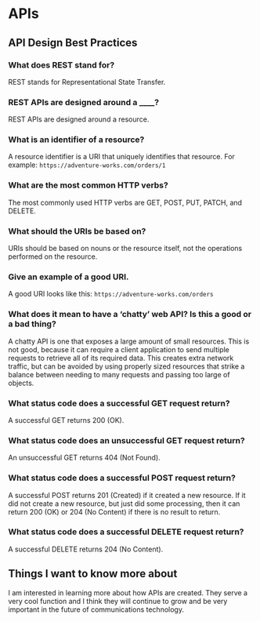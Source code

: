 # **APIs**

## **API Design Best Practices**

### What does REST stand for?

REST stands for Representational State Transfer.

### REST APIs are designed around a ____?

REST APIs are designed around a resource.

### What is an identifier of a resource?

A resource identifier is a URI that uniquely identifies that resource. For example: `https://adventure-works.com/orders/1`

### What are the most common HTTP verbs?

The most commonly used HTTP verbs are GET, POST, PUT, PATCH, and DELETE.

### What should the URIs be based on?

URIs should be based on nouns or the resource itself, not the operations performed on the resource.

### Give an example of a good URI.

A good URI looks like this: `https://adventure-works.com/orders`

### What does it mean to have a ‘chatty’ web API? Is this a good or a bad thing?

A chatty API is one that exposes a large amount of small resources. This is not good, because it can require a client application to send multiple requests to retrieve all of its required data. This creates extra network traffic, but can be avoided by using properly sized resources that strike a balance between needing to many requests and passing too large of objects.

### What status code does a successful GET request return?

A successful GET returns 200 (OK).

### What status code does an unsuccessful GET request return?

An unsuccessful GET returns 404 (Not Found).

### What status code does a successful POST request return?

A successful POST returns 201 (Created) if it created a new resource. If it did not create a new resource, but just did some processing, then it can return 200 (OK) or 204 (No Content) if there is no result to return.

### What status code does a successful DELETE request return?

A successful DELETE returns 204 (No Content).

## **Things I want to know more about**

I am interested in learning more about how APIs are created. They serve a very cool function and I think they will continue to grow and be very important in the future of communications technology.
